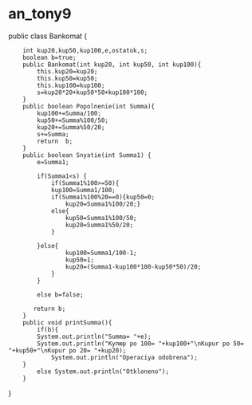 # an_tony9
public class Bankomat {

        int kup20,kup50,kup100,e,ostatok,s;
        boolean b=true;
        public Bankomat(int kup20, int kup50, int kup100){
            this.kup20=kup20;
            this.kup50=kup50;
            this.kup100=kup100;
            s=kup20*20+kup50*50+kup100*100;
        }
        public boolean Popolnenie(int Summa){
            kup100+=Summa/100;
            kup50+=Summa%100/50;
            kup20+=Summa%50/20;
            s+=Summa;
            return  b;
        }
        public boolean Snyatie(int Summa1) {
            e=Summa1;

            if(Summa1<s) {
                if(Summa1%100>=50){
                kup100=Summa1/100;
                if(Summa1%100%20==0){kup50=0;
                    kup20=Summa1%100/20;}
                else{
                    kup50=Summa1%100/50;
                    kup20=Summa1%50/20;
                }

            }else{
                    kup100=Summa1/100-1;
                    kup50=1;
                    kup20=(Summa1-kup100*100-kup50*50)/20;
                }
            }

            else b=false;

           return b;
        }
        public void printSumma(){
            if(b){
            System.out.println("Summa= "+e);
            System.out.println("Купюр po 100= "+kup100+"\nKupur po 50= "+kup50+"\nKupur po 20= "+kup20);
                System.out.println("Operaciya odobrena");
        }
            else System.out.println("Otkloneno");
        }
}
